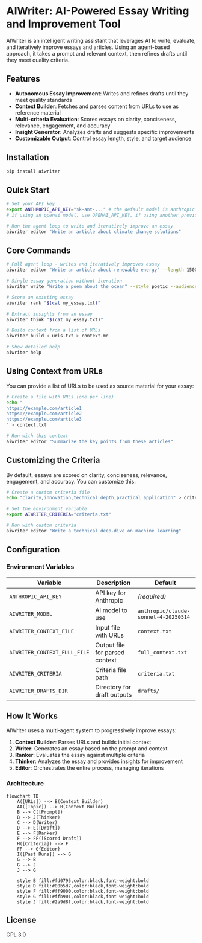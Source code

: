 # AIWriter: AI-Powered Essay Writing and Improvement Tool

AIWriter is an intelligent writing assistant that leverages AI to write, evaluate, and iteratively improve essays and articles. Using an agent-based approach, it takes a prompt and relevant context, then refines drafts until they meet quality criteria.

## Features

- **Autonomous Essay Improvement**: Writes and refines drafts until they meet quality standards
- **Context Builder**: Fetches and parses content from URLs to use as reference material
- **Multi-criteria Evaluation**: Scores essays on clarity, conciseness, relevance, engagement, and accuracy
- **Insight Generator**: Analyzes drafts and suggests specific improvements
- **Customizable Output**: Control essay length, style, and target audience

## Installation

```bash
pip install aiwriter
```

## Quick Start

```bash
# Set your API key
export ANTHROPIC_API_KEY="sk-ant-..." # the default model is anthropic's
# if using an openai model, use OPENAI_API_KEY, if using another provider, use "<PROVIDER_NAME>_API_KEY"

# Run the agent loop to write and iteratively improve an essay
aiwriter editor "Write an article about climate change solutions"
```

## Core Commands

```bash
# Full agent loop - writes and iteratively improves essay
aiwriter editor "Write an article about renewable energy" --length 1500

# Single essay generation without iteration
aiwriter write "Write a poem about the ocean" --style poetic --audience "children"

# Score an existing essay
aiwriter rank "$(cat my_essay.txt)"

# Extract insights from an essay
aiwriter think "$(cat my_essay.txt)"

# Build context from a list of URLs
aiwriter build < urls.txt > context.md

# Show detailed help
aiwriter help
```

## Using Context from URLs

You can provide a list of URLs to be used as source material for your essay:

```bash
# Create a file with URLs (one per line)
echo "
https://example.com/article1
https://example.com/article2
https://example.com/article3
" > context.txt

# Run with this context
aiwriter editor "Summarize the key points from these articles"
```

## Customizing the Criteria

By default, essays are scored on clarity, conciseness, relevance, engagement, and accuracy. You can customize this:

```bash
# Create a custom criteria file
echo "clarity,innovation,technical_depth,practical_application" > criteria.txt

# Set the environment variable
export AIWRITER_CRITERIA="criteria.txt"

# Run with custom criteria
aiwriter editor "Write a technical deep-dive on machine learning"
```

## Configuration

### Environment Variables

| Variable | Description | Default |
|----------|-------------|--------|
| `ANTHROPIC_API_KEY` | API key for Anthropic | *(required)* |
| `AIWRITER_MODEL` | AI model to use | `anthropic/claude-sonnet-4-20250514` |
| `AIWRITER_CONTEXT_FILE` | Input file with URLs | `context.txt` |
| `AIWRITER_CONTEXT_FULL_FILE` | Output file for parsed context | `full_context.txt` |
| `AIWRITER_CRITERIA` | Criteria file path | `criteria.txt` |
| `AIWRITER_DRAFTS_DIR` | Directory for draft outputs | `drafts/` |

## How It Works

AIWriter uses a multi-agent system to progressively improve essays:

1. **Context Builder**: Parses URLs and builds initial context
2. **Writer**: Generates an essay based on the prompt and context
3. **Ranker**: Evaluates the essay against multiple criteria
4. **Thinker**: Analyzes the essay and provides insights for improvement 
5. **Editor**: Orchestrates the entire process, managing iterations

### Architecture

```mermaid
flowchart TD
    A([URLs]) --> B(Context Builder)
    AA([Topic]) --> B(Context Builder)
    B --> C([Prompt])
    B --> J(Thinker)
    C --> D(Writer)
    D --> E([Draft])
    E --> F(Ranker)
    F --> FF([Scored Draft])
    H([Criteria]) --> F
    FF --> G{Editor}
    I([Past Runs]) --> G
    G --> B
    G --> J
    J --> G

    style B fill:#fd0795,color:black,font-weight:bold
    style D fill:#00b5d7,color:black,font-weight:bold
    style F fill:#ff9000,color:black,font-weight:bold
    style G fill:#ffb901,color:black,font-weight:bold
    style J fill:#2a9d8f,color:black,font-weight:bold
```

## License

GPL 3.0